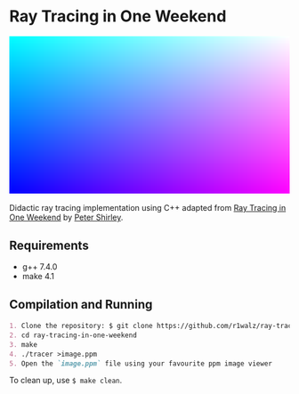 # Ray Tracing in One Weekend

![Output Image](assets/image.png)

Didactic ray tracing implementation using C++ adapted from [Ray Tracing in One Weekend][1] by [Peter Shirley][2].

## Requirements

- g++ 7.4.0
- make 4.1

## Compilation and Running

```md
1. Clone the repository: $ git clone https://github.com/r1walz/ray-tracing-in-one-weekend.git
2. cd ray-tracing-in-one-weekend
3. make
4. ./tracer >image.ppm
5. Open the `image.ppm` file using your favourite ppm image viewer
```

To clean up, use `$ make clean`.

[1]: https://github.com/RayTracing/raytracing.github.io
[2]: https://research.nvidia.com/person/peter-shirley
